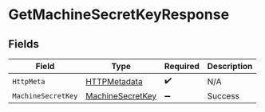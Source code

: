# GetMachineSecretKeyResponse


## Fields

| Field                                                           | Type                                                            | Required                                                        | Description                                                     |
| --------------------------------------------------------------- | --------------------------------------------------------------- | --------------------------------------------------------------- | --------------------------------------------------------------- |
| `HttpMeta`                                                      | [HTTPMetadata](../../Models/Components/HTTPMetadata.md)         | :heavy_check_mark:                                              | N/A                                                             |
| `MachineSecretKey`                                              | [MachineSecretKey](../../Models/Components/MachineSecretKey.md) | :heavy_minus_sign:                                              | Success                                                         |